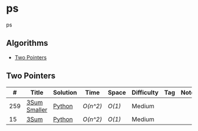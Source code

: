 # ps

ps

## Algorithms

* [Two Pointers](#two-pointers)

## Two Pointers

|  #  | Title           |  Solution       |  Time           | Space           | Difficulty    | Tag          | Note| 
|-----|---------------- | --------------- | --------------- | --------------- | ------------- |--------------|-----|
259 | [3Sum Smaller](https://leetcode.com/problems/3sum-smaller/) | [Python](./python/259-medium-3sum-smaller.py) | _O(n^2)_ | _O(1)_          | Medium         ||
15 | [3Sum](https://leetcode.com/problems/3sum/) | [Python](./python/15-medium-3sum.py) | _O(n^2)_ | _O(1)_          | Medium         ||
